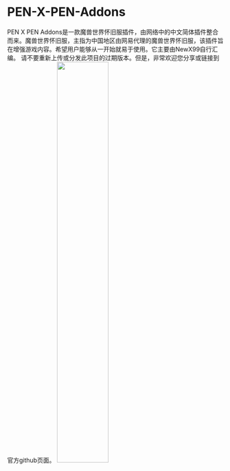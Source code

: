 # PEN-X-PEN-Addons
PEN X PEN Addons是一款魔兽世界怀旧服插件，由网络中的中文简体插件整合而来。魔兽世界怀旧服，主指为中国地区由网易代理的魔兽世界怀旧服，该插件旨在增强游戏内容。希望用户能够从一开始就易于使用。它主要由NewX99自行汇编。
请不要重新上传或分发此项目的过期版本。但是，非常欢迎您分享或链接到官方github页面。
<img src="https://github.com/NewX99/PEN-X-PEN-Addons/blob/master/image/PEN%20X%20PEN%20Addons%2020190827%CE%B13.png" width="48.87%">
